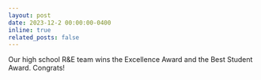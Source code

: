 ```yaml
---
layout: post
date: 2023-12-2 00:00:00-0400
inline: true
related_posts: false
---
```


Our high school R&E team wins the Excellence Award and the Best Student Award. Congrats!
